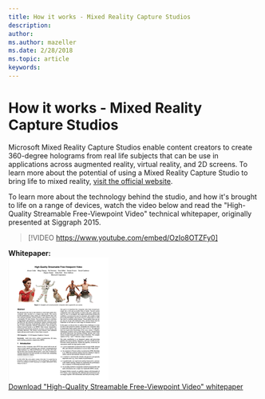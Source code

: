 ```yaml
---
title: How it works - Mixed Reality Capture Studios
description: 
author: 
ms.author: mazeller
ms.date: 2/28/2018
ms.topic: article
keywords: 
---
```




# How it works - Mixed Reality Capture Studios

Microsoft Mixed Reality Capture Studios enable content creators to create 360-degree holograms from real life subjects that can be use in applications across augmented reality, virtual reality, and 2D screens. To learn more about the potential of using a Mixed Reality Capture Studio to bring life to mixed reality, [visit the official website](https://www.microsoft.com/en-us/mixed-reality/capture-studios).

To learn more about the technology behind the studio, and how it's brought to life on a range of devices, watch the video below and read the "High-Quality Streamable Free-Viewpoint Video" technical whitepaper, originally presented at Siggraph 2015.

>[!VIDEO https://www.youtube.com/embed/OzIo8OTZFy0]

**Whitepaper:**\
 ![Preview of whitepaper](images/siggraph-whitepaper-thumb-200px.png)\
 [Download "High-Quality Streamable Free-Viewpoint Video" whitepaper](images/high-quality-streamable-free-viewpoint-video.pdf)